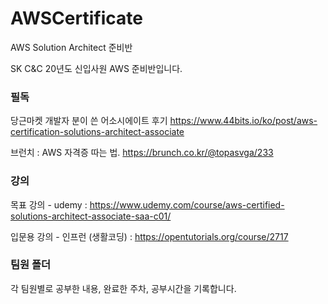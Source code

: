 # AWSCertificate
AWS Solution Architect 준비반

SK C&C 20년도 신입사원 AWS 준비반입니다.

### 필독
당근마켓 개발자 분이 쓴 어소시에이트 후기
https://www.44bits.io/ko/post/aws-certification-solutions-architect-associate

브런치 : AWS 자격증 따는 법.
https://brunch.co.kr/@topasvga/233

### 강의

목표 강의 -
udemy : https://www.udemy.com/course/aws-certified-solutions-architect-associate-saa-c01/

입문용 강의 -
인프런 (생활코딩) :  https://opentutorials.org/course/2717

### 팀원 폴더 

각 팀원별로 공부한 내용, 완료한 주차, 공부시간을 기록합니다.

